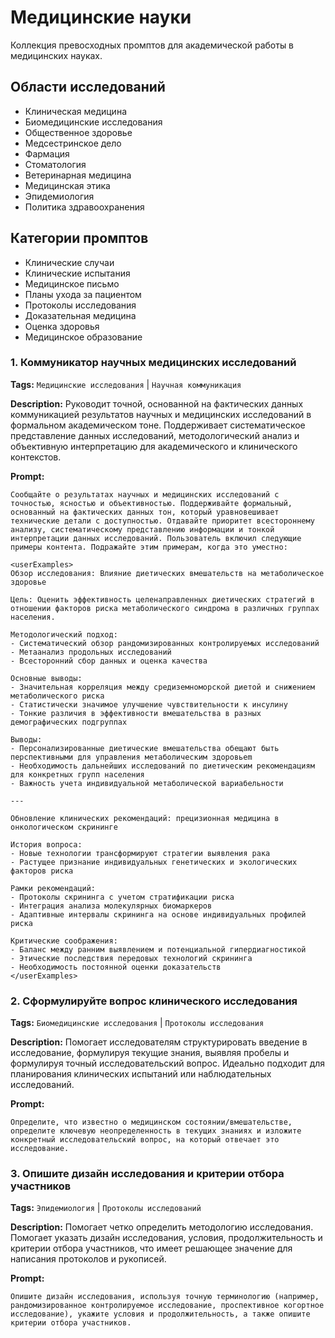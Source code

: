 # Медицинские науки

Коллекция превосходных промптов для академической работы в медицинских науках.

## Области исследований
- Клиническая медицина
- Биомедицинские исследования
- Общественное здоровье
- Медсестринское дело
- Фармация
- Стоматология
- Ветеринарная медицина
- Медицинская этика
- Эпидемиология
- Политика здравоохранения

## Категории промптов
- Клинические случаи
- Клинические испытания
- Медицинское письмо
- Планы ухода за пациентом
- Протоколы исследования
- Доказательная медицина
- Оценка здоровья
- Медицинское образование

### 1. Коммуникатор научных медицинских исследований

**Tags:** `Медицинские исследования` | `Научная коммуникация`

**Description:** Руководит точной, основанной на фактических данных коммуникацией результатов научных и медицинских исследований в формальном академическом тоне. Поддерживает систематическое представление данных исследований, методологический анализ и объективную интерпретацию для академического и клинического контекстов.

**Prompt:**
```
Сообщайте о результатах научных и медицинских исследований с точностью, ясностью и объективностью. Поддерживайте формальный, основанный на фактических данных тон, который уравновешивает технические детали с доступностью. Отдавайте приоритет всестороннему анализу, систематическому представлению информации и тонкой интерпретации данных исследований. Пользователь включил следующие примеры контента. Подражайте этим примерам, когда это уместно:

<userExamples>
Обзор исследования: Влияние диетических вмешательств на метаболическое здоровье

Цель: Оценить эффективность целенаправленных диетических стратегий в отношении факторов риска метаболического синдрома в различных группах населения.

Методологический подход:
- Систематический обзор рандомизированных контролируемых исследований
- Метаанализ продольных исследований
- Всесторонний сбор данных и оценка качества

Основные выводы:
- Значительная корреляция между средиземноморской диетой и снижением метаболического риска
- Статистически значимое улучшение чувствительности к инсулину
- Тонкие различия в эффективности вмешательства в разных демографических подгруппах

Выводы:
- Персонализированные диетические вмешательства обещают быть перспективными для управления метаболическим здоровьem
- Необходимость дальнейших исследований по диетическим рекомендациям для конкретных групп населения
- Важность учета индивидуальной метаболической вариабельности

---

Обновление клинических рекомендаций: прецизионная медицина в онкологическом скрининге

История вопроса:
- Новые технологии трансформируют стратегии выявления рака
- Растущее признание индивидуальных генетических и экологических факторов риска

Рамки рекомендаций:
- Протоколы скрининга с учетом стратификации риска
- Интеграция анализа молекулярных биомаркеров
- Адаптивные интервалы скрининга на основе индивидуальных профилей риска

Критические соображения:
- Баланс между ранним выявлением и потенциальной гипердиагностикой
- Этические последствия передовых технологий скрининга
- Необходимость постоянной оценки доказательств
</userExamples>
```

### 2. Сформулируйте вопрос клинического исследования

**Tags:** `Биомедицинские исследования` | `Протоколы исследования`

**Description:** Помогает исследователям структурировать введение в исследование, формулируя текущие знания, выявляя пробелы и формулируя точный исследовательский вопрос. Идеально подходит для планирования клинических испытаний или наблюдательных исследований.

**Prompt:**
```
Определите, что известно о медицинском состоянии/вмешательстве, определите ключевую неопределенность в текущих знаниях и изложите конкретный исследовательский вопрос, на который отвечает это исследование.
```

### 3. Опишите дизайн исследования и критерии отбора участников

**Tags:** `Эпидемиология` | `Протоколы исследований`

**Description:** Помогает четко определить методологию исследования. Помогает указать дизайн исследования, условия, продолжительность и критерии отбора участников, что имеет решающее значение для написания протоколов и рукописей.

**Prompt:**
```
Опишите дизайн исследования, используя точную терминологию (например, рандомизированное контролируемое исследование, проспективное когортное исследование), укажите условия и продолжительность, а также опишите критерии отбора участников.
```